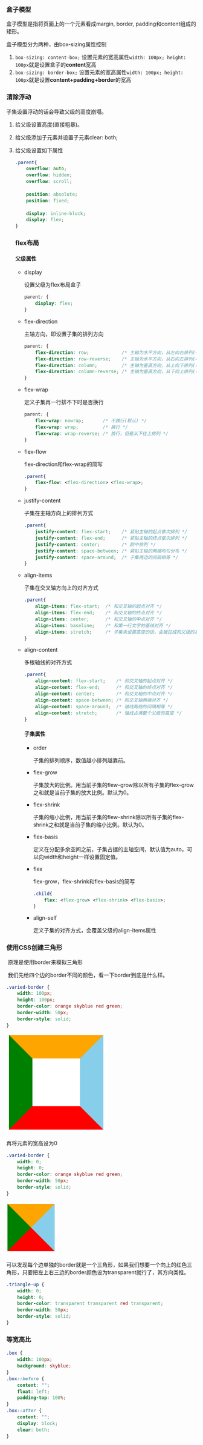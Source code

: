 ### 盒子模型

盒子模型是指将页面上的一个元素看成margin, border, padding和content组成的矩形。

盒子模型分为两种，由box-sizing属性控制

1. `box-sizing: content-box;`  设置元素的宽高属性`width: 100px; height: 100px`就是设置盒子的**content**宽高
2. `box-sizing: border-box;`  设置元素的宽高属性`width: 100px; height: 100px`就是设置**content+padding+border**的宽高

[^思考]: 设计者为什么会想到盒子模型，我觉得可能是因为考虑到计算每个元素的具体位置（浏览器的渲染页面过程的布局阶段会计算元素的具体位置）。而图形或者几何学中有一种叫bounding box的计算方法，就是用一个最小矩形来包围需要计算的物体，在计算物体的位置或者是否碰撞时就以物体的包围盒为基准，忽略物体的不规则的部分，从而简化了计算。



### 清除浮动

子集设置浮动的话会导致父级的高度崩塌。

1. 给父级设置高度(直接粗暴)。

2. 给父级添加子元素并设置子元素clear: both;

3. 给父级设置如下属性

   ```css
   .parent{
       overflow: auto;
       overflow: hidden;
       overflow: scroll;
       
       position: absolute;
       position: fixed;
       
       display: inline-block;
       display: flex;
   }
   ```

   [^技巧]: 方法2我们可以使用伪元素为父级添加子元素

   ### flex布局

   #### 父级属性

   - display

     设置父级为flex布局盒子

     ```css
     parent: {
         display: flex;
     }
     ```

   - flex-direction

     主轴方向，即设置子集的排列方向

     ```css
     parent: {
         flex-direction: row;            /* 主轴为水平方向，从左向右排列(→) */
         flex-direction: row-reverse;    /* 主轴为水平方向，从右向左排列(←) */
         flex-direction: column;         /* 主轴为垂直方向，从上向下排列(↓) */
         flex-direction: column-reverse; /* 主轴为垂直方向，从下向上排列(↑) */
     }
     ```

   - flex-wrap

     定义子集再一行排不下时是否换行

     ```css
     parent: {
         flex-wrap: nowrap;       /* 不换行(默认) */
         flex-wrap: wrap;         /* 换行 */
         flex-wrap: wrap-reverse; /* 换行，但是从下往上排列 */
     }
     ```

   - flex-flow

     flex-direction和flex-wrap的简写

     ```css
     .parent{
         flex-flow: <flex-direction> <flex-wrap>;
     }
     ```

   - justify-content

     子集在主轴方向上的排列方式

     ```css
     .parent{
         justify-content: flex-start;    /* 紧贴主轴的起点依次排列 */
         justify-content: flex-end;      /* 紧贴主轴的终点依次排列 */
         justify-content: center;        /* 剧中排列 */
         justify-content: space-between; /* 紧贴主轴的两端均匀分布 */
         justify-content: space-around;  /* 子集两边的间隔相等 */
     }
     ```

   - align-items

     子集在交叉轴方向上的对齐方式

     ```css
     .parent{
         align-items: flex-start;  /* 和交叉轴的起点对齐 */
         align-items: flex-end;    /* 和交叉轴的终点对齐 */
         align-items: center;      /* 和交叉轴的中点对齐 */
         align-items: baseline;    /* 和第一行文字的基线对齐 */
         align-items: stretch;     /* 子集未设置高度的话，会被拉成和父级的高度一样 */
     }
     ```

   - align-content

     多根轴线的对齐方式

     ```css
     .parent{
         align-content: flex-start;    /* 和交叉轴的起点对齐 */
         align-content: flex-end;      /* 和交叉轴的终点对齐 */
         align-content: center;        /* 和交叉轴的中点对齐 */
         align-content: space-between; /* 和交叉轴两端对齐 */
         align-content: space-around;  /* 轴线两侧的间隔相等 */
         align-content: stretch;       /* 轴线占满整个父级的高度 */
     }
     ```

     #### 子集属性

     - order

       子集的排列顺序，数值越小排列越靠前。

     - flex-grow

       子集放大的比例。用当前子集的flew-grow除以所有子集的flex-grow之和就是当前子集的放大比例。默认为0。

     - flex-shrink

       子集的缩小比例，用当前子集的flew-shrink除以所有子集的flex-shrink之和就是当前子集的缩小比例。默认为0。

     - flex-basis

       定义在分配多余空间之前，子集占据的主轴空间，默认值为auto，可以向width和height一样设置固定值。

     - flex

       flex-grow，flex-shrink和flex-basis的简写

       ```css
       .child{
           flex: <flex-grow> <flex-shrink> <flex-basis>;
       }
       ```

     - align-self

       定义子集的对齐方式，会覆盖父级的align-items属性

### 使用CSS创建三角形

​	原理是使用border来模拟三角形

​	我们先给四个边的border不同的颜色，看一下border到底是什么样。

```css
.varied-border {
    width: 100px;
    height: 100px;
    border-color: orange skyblue red green;
    border-width: 50px;
    border-style: solid;
}

```

![](https://github.com/chenxiaoleizi/FrontEnd/blob/master/image/image-20200929201438090.png)

再将元素的宽高设为0

```css
.varied-border {
    width: 0;
    height: 0;
    border-color: orange skyblue red green;
    border-width: 50px;
    border-style: solid;
}
```

![](https://github.com/chenxiaoleizi/FrontEnd/blob/master/image/image-20200929202629753.png)

可以发现每个边单独的border就是一个三角形，如果我们想要一个向上的红色三角形，只要把左上右三边的border颜色设为transparent就行了，其方向类推。

```css
.triangle-up {
    width: 0;
    height: 0;
    border-color: transparent transparent red transparent;
    border-width: 50px;
    border-style: solid;
}
```

### 等宽高比

```css
.box {
    width: 100px;
    background: skyblue;
}
.box::before {
    content: "";
    float: left;
    padding-top: 100%;
}
.box::after {
    content: "";
    display: block;
    clear: both;
}
```

